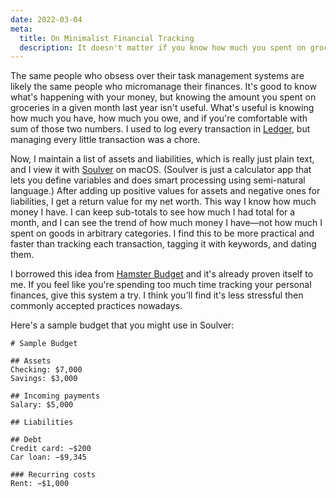 ```yaml
---
date: 2022-03-04
meta:
  title: On Minimalist Financial Tracking
  description: It doesn't matter if you know how much you spent on groceries nine months ago.
---
```


The same people who obsess over their task management systems are likely the same people who micromanage their finances.
It's good to know what's happening with your money, but knowing the amount you spent on groceries in a given month last year isn't useful.
What's useful is knowing how much you have, how much you owe, and if you're comfortable with sum of those two numbers.
I used to log every transaction in [Ledger][], but managing every little transaction was a chore.

Now, I maintain a list of assets and liabilities, which is really just plain text, and I view it with [Soulver][] on macOS. (Soulver is just a calculator app that lets you define variables and does smart processing using semi-natural language.)
After adding up positive values for assets and negative ones for liabilities, I get a return value for my net worth.
This way I know how much money I have.
I can keep sub-totals to see how much I had total for a month, and I can see the trend of how much money I have—not how much I spent on goods in arbitrary categories.
I find this to be more practical and faster than tracking each transaction, tagging it with keywords, and dating them.

I borrowed this idea from [Hamster Budget][] and it's already proven itself to me.
If you feel like you're spending too much time tracking your personal finances, give this system a try.
I think you'll find it's less stressful then commonly accepted practices nowadays.

Here's a sample budget that you might use in Soulver:

```
# Sample Budget

## Assets
Checking: $7,000
Savings: $3,000

## Incoming payments
Salary: $5,000

## Liabilities

## Debt
Credit card: −$200
Car loan: −$9,345

### Recurring costs
Rent: −$1,000
```

[ledger]: https://www.ledger-cli.org/
[soulver]: https://soulver.app/
[hamster budget]: https://github.com/slowernews/hamster-system#hamster-budget---organize-your-money
